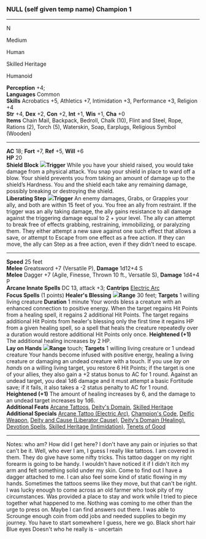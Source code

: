 ### **NULL (self given temp name) Champion 1**

* * *

N

Medium

Human

Skilled Heritage

Humanoid

**Perception** +4;  
**Languages** Common  
**Skills** Acrobatics +5, Athletics +7, Intimidation +3, Performance +3, Religion +4  
**Str** +4, **Dex** +2, **Con** +2, **Int** +1, **Wis** +1, **Cha** +0  
**Items** Chain Mail, Backpack, Bedroll, Chalk (10), Flint and Steel, Rope, Rations (2), Torch (5), Waterskin, Soap, Earplugs, Religious Symbol (Wooden)

* * *

**AC** 18; **Fort** +7, **Ref** +5, **Will** +6  
**HP** 20  
**Shield Block** ![](img\action_reaction_black.png)**Trigger** While you have your shield raised, you would take damage from a physical attack. You snap your shield in place to ward off a blow. Your shield prevents you from taking an amount of damage up to the shield’s Hardness. You and the shield each take any remaining damage, possibly breaking or destroying the shield.  
**Liberating Step** ![](img\action_reaction_black.png)**Trigger** An enemy damages, Grabs, or Grapples your ally, and both are within 15 feet of you. You free an ally from restraint. If the trigger was an ally taking damage, the ally gains resistance to all damage against the triggering damage equal to 2 + your level. The ally can attempt to break free of effects grabbing, restraining, immobilizing, or paralyzing them. They either attempt a new save against one such effect that allows a save, or attempt to Escape from one effect as a free action. If they can move, the ally can Step as a free action, even if they didn’t need to escape.

* * *

**Speed** 25 feet  
**Melee** Greatsword +7 (Versatile P), **Damage** 1d12+4 S  
**Melee** Dagger +7 (Agile, Finesse, Thrown 10 ft., Versatile S), **Damage** 1d4+4 P  
**Arcane Innate Spells** DC 13, attack +3; **Cantrips** [Electric Arc](https://2e.aonprd.com/Spells.aspx?ID=97)  
**Focus Spells** (1 points) **Healer's Blessing** ![](img\action_single_black.png)**Range** 30 feet; **Targets** 1 willing living creature **Duration** 1 minute Your words bless a creature with an enhanced connection to positive energy. When the target regains Hit Points from a healing spell, it regains 2 additional Hit Points. The target regains additional Hit Points from healer's blessing only the first time it regains HP from a given healing spell, so a spell that heals the creature repeatedly over a duration would restore additional Hit Points only once. **Heightened (+1)** The additional healing increases by 2 HP.  
**Lay on Hands** ![](img\action_single_black.png)**Range** touch; **Targets** 1 willing living creature or 1 undead creature Your hands become infused with positive energy, healing a living creature or damaging an undead creature with a touch. If you use _lay on hands_ on a willing living target, you restore 6 Hit Points; if the target is one of your allies, they also gain a +2 status bonus to AC for 1 round. Against an undead target, you deal 1d6 damage and it must attempt a basic Fortitude save; if it fails, it also takes a -2 status penalty to AC for 1 round. **Heightened (+1)** The amount of healing increases by 6, and the damage to an undead target increases by 1d6.  
**Additional Feats** [Arcane Tattoos](https://2e.aonprd.com/Feats.aspx?ID=938), [Deity's Domain](https://2e.aonprd.com/Feats.aspx?ID=214), [Skilled Heritage](https://2e.aonprd.com/Heritages.aspx?Ancestry=6)  
**Additional Specials** [Arcane Tattoo (Electric Arc)](https://2e.aonprd.com), [Champion's Code](https://2e.aonprd.com/Classes.aspx?ID=4), [Deific Weapon](https://2e.aonprd.com/Classes.aspx?ID=4), [Deity and Cause (Liberator Cause)](https://2e.aonprd.com/Classes.aspx?ID=4), [Deity's Domain (Healing)](https://2e.aonprd.com), [Devotion Spells](https://2e.aonprd.com/Classes.aspx?ID=4), [Skilled Heritage (Intimidation)](https://2e.aonprd.com), [Tenets of Good](https://2e.aonprd.com/Tenets.aspx)  

* * *

Notes: who am? How did I get here? I don't have any pain or injuries so that can't be it. Well, who ever I am, I guess I really like tattoos. I am covered in them. They do give have some nifty tricks. This tattoo dagger on my right forearm is going to be handy. I wouldn't have noticed it if I didn't itch my arm and felt something solid under my skin. Come to find out I have a dagger attached to me. I can also feel some kind of static flowing in my hands. Sometimes the tattoos seems like they move, but that can't be right. I was lucky enough to come across an old farmer who took pity of my circumstances. Was provided a place to stay and work while I tried to piece together what happened to me. Nothing was coming to me other than the urge to press on. Maybe I can find answers out there. I was able to Scrounge enough coin from odd jobs and needed supplies to begin my journey. You have to start somewhere I guess, here we go. Black short hair Blue eyes Doesn't who he really is - uncertain